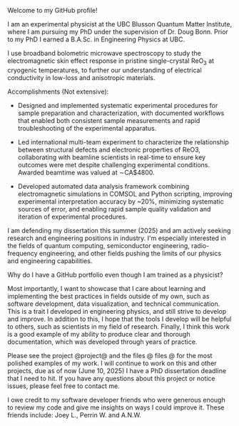 Welcome to my GitHub profile!

I am an experimental physicist at the UBC Blusson Quantum Matter Institute, where I am pursuing my PhD under the supervision of Dr. Doug Bonn. Prior to my PhD I earned a B.A.Sc. in Engineering Physics at UBC.

I use broadband bolometric microwave spectroscopy to study the electromagnetic skin effect response in pristine single-crystal ReO<sub>3</sub> at cryogenic temperatures, to further our understanding of electrical conductivity in low-loss and anisotropic materials.

Accomplishments (Not extensive):

- Designed and implemented systematic experimental procedures for sample preparation and characterization, with documented workflows that enabled both consistent sample measurements and rapid troubleshooting of the experimental apparatus.

- Led international multi-team experiment to characterize the relationship between structural defects and electronic properties of ReO3, collaborating with beamline scientists in real-time to ensure key outcomes were met despite challenging experimental conditions. Awarded beamtime was valued at ∼CA$4800.

- Developed automated data analysis framework combining electromagnetic simulations in COMSOL and Python scripting, improving experimental interpretation accuracy by ~20%, minimizing systematic sources of error, and enabling rapid sample quality validation and iteration of experimental procedures.

I am defending my dissertation this summer (2025) and am actively seeking research and engineering positions in industry. I'm especially interested in the fields of quantum computing, semiconductor engineering, radio-frequency engineering, and other fields pushing the limits of our physics and engineering capabilities.

Why do I have a GitHub portfolio even though I am trained as a physicist?

Most importantly, I want to showcase that I care about learning and implementing the best practices in fields outside of my own, such as software development, data visualization, and technical communication. This is a trait I developed in engineering physics, and still strive to develop and improve. In addition to this, I hope that the tools I develop will be helpful to others, such as scientists in my field of research. Finally, I think this work is a good example of my ability to produce clear and thorough documentation, which was developed through years of practice.

Please see the project @project@ and the files @ files @ for the most polished examples of my work. I will continue to work on this and other projects, due as of now (June 10, 2025) I have a PhD dissertation deadline that I need to hit. If you have any questions about this project or notice issues, please feel free to contact me.

I owe credit to my software developer friends who were generous enough to review my code and give me insights on ways I could improve it. These friends include: Joey L., Perrin W. and A.N.W.
